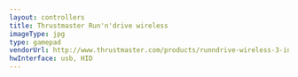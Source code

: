 ```yaml
---
layout: controllers
title: Thrustmaster Run'n'drive wireless
imageType: jpg
type: gamepad
vendorUrl: http://www.thrustmaster.com/products/runndrive-wireless-3-in1-rumble-force
hwInterface: usb, HID
---
```

